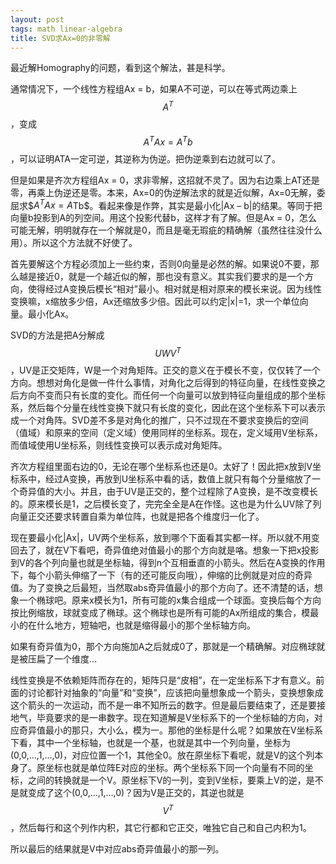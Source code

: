 ```yaml
---
layout: post
tags: math linear-algebra
title: SVD求Ax=0的非零解
---
```

最近解Homography的问题，看到这个解法，甚是科学。

通常情况下，一个线性方程组Ax = b，如果A不可逆，可以在等式两边乘上$$A^T$$，变成$$A^TAx = A^Tb$$，可以证明ATA一定可逆，其逆称为伪逆。把伪逆乘到右边就可以了。

但是如果是齐次方程组Ax = 0，求非零解，这招就不灵了。因为右边乘上AT还是零，再乘上伪逆还是零。本来，Ax=0的伪逆解法求的就是近似解，Ax=0无解，委屈求$$A^TAx = A$Tb$。看起来像是作弊，其实是最小化|Ax – b|的结果。等同于把向量b投影到A的列空间。用这个投影代替b，这样才有了解。但是Ax = 0，怎么可能无解，明明就存在一个解就是0，而且是毫无瑕疵的精确解（虽然往往没什么用）。所以这个方法就不好使了。

首先要解这个方程必须加上一些约束，否则0向量是必然的解。如果说0不要，那么越是接近0，就是一个越近似的解，那也没有意义。其实我们要求的是一个方向，使得经过A变换后模长“相对”最小。相对就是相对原来的模长来说。因为线性变换嘛，x缩放多少倍，Ax还缩放多少倍。因此可以约定|x|=1，求一个单位向量。最小化Ax。

SVD的方法是把A分解成$$UWV^T$$，UV是正交矩阵，W是一个对角矩阵。正交的意义在于模长不变，仅仅转了一个方向。想想对角化是做一件什么事情，对角化之后得到的特征向量，在线性变换之后方向不变而只有长度的变化。而任何一个向量可以放到特征向量组成的那个坐标系，然后每个分量在线性变换下就只有长度的变化，因此在这个坐标系下可以表示成一个对角阵。SVD差不多是对角化的推广，只不过现在不要求变换后的空间（值域）和原来的空间（定义域）使用同样的坐标系。现在，定义域用V坐标系，而值域使用U坐标系，则线性变换可以表示成对角矩阵。

齐次方程组里面右边的0，无论在哪个坐标系也还是0。太好了！因此把x放到V坐标系中，经过A变换，再放到U坐标系中看的话，数值上就只有每个分量缩放了一个奇异值的大小。并且，由于UV是正交的，整个过程除了A变换，是不改变模长的。原来模长是1，之后模长变了，完完全全是A在作怪。这也是为什么UV除了列向量正交还要求转置自乘为单位阵，也就是把各个维度归一化了。

现在要最小化|Ax|，UV两个坐标系，放到哪个下面看其实都一样。所以就不用变回去了，就在V下看吧，奇异值绝对值最小的那个方向就是咯。想象一下把x投影到V的各个列向量也就是坐标轴，得到n个互相垂直的小箭头。然后在A变换的作用下，每个小箭头伸缩了一下（有的还可能反向哦），伸缩的比例就是对应的奇异值。为了变换之后最短，当然取abs奇异值最小的那个方向了。还不清楚的话，想象一个椭球吧。原来x模长为1，所有可能的x集合组成一个球面。变换后每个方向按比例缩放，球就变成了椭球。这个椭球也是所有可能的Ax所组成的集合，模最小的在什么地方，短轴吧，也就是缩得最小的那个坐标轴方向。

如果有奇异值为0，那个方向施加A之后就成0了，那就是一个精确解。对应椭球就是被压扁了一个维度…

线性变换是不依赖矩阵而存在的，矩阵只是“皮相”，在一定坐标系下才有意义。前面的讨论都针对抽象的“向量”和“变换”，应该把向量想象成一个箭头，变换想象成这个箭头的一次运动，而不是一串不知所云的数字。但是最后要结束了，还是要接地气，毕竟要求的是一串数字。现在知道解是V坐标系下的一个坐标轴的方向，对应奇异值最小的那只，大小么，模为一。那他的坐标是什么呢？如果放在V坐标系下看，其中一个坐标轴，也就是一个基，也就是其中一个列向量，坐标为(0,0,…,1,…,0)，对应位置一个1，其他全0。放在原坐标下看呢，就是V的这个列本身了。原坐标也就是单位阵E对应的坐标。两个坐标系下同一个向量有不同的坐标，之间的转换就是一个V。原坐标下V的一列，变到V坐标，要乘上V的逆，是不是就变成了这个(0,0,…,1,…,0)？因为V是正交的，其逆也就是$$V^T$$，然后每行和这个列作内积，其它行都和它正交，唯独它自己和自己内积为1。

所以最后的结果就是V中对应abs奇异值最小的那一列。
